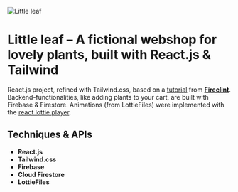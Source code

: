 ![Little leaf](https://res.cloudinary.com/djlggawlm/image/upload/v1664831536/Frame_3_zis77p.png)

# <strong>Little leaf</strong> – A fictional webshop for lovely plants, built with React.js & Tailwind

React.js project, refined with Tailwind.css, based on a [tutorial](https://www.youtube.com/watch?v=GDd2c70gsxE) from [<strong>Fireclint</strong>](https://github.com/fireclint). Backend-functionalities, like adding plants to your cart, are built with Firebase & Firestore. Animations (from LottieFiles) were implemented with the [react lottie player](https://www.npmjs.com/package/@lottiefiles/react-lottie-player).

## Techniques & APIs

* <strong>React.js</strong> 
* <strong>Tailwind.css</strong> 
* <strong>Firebase</strong>
* <strong>Cloud Firestore</strong>
* <strong>LottieFiles</strong>
